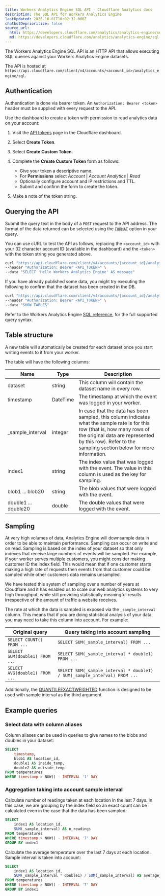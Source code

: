 ```yaml
---
title: Workers Analytics Engine SQL API · Cloudflare Analytics docs
description: The SQL API for Workers Analytics Engine
lastUpdated: 2025-10-01T10:02:32.000Z
chatbotDeprioritize: false
source_url:
  html: https://developers.cloudflare.com/analytics/analytics-engine/sql-api/
  md: https://developers.cloudflare.com/analytics/analytics-engine/sql-api/index.md
---
```


The Workers Analytics Engine SQL API is an HTTP API that allows executing SQL queries against your Workers Analytics Engine datasets.

The API is hosted at `https://api.cloudflare.com/client/v4/accounts/<account_id>/analytics_engine/sql`.

## Authentication

Authentication is done via bearer token. An `Authorization: Bearer <token>` header must be supplied with every request to the API.

Use the dashboard to create a token with permission to read analytics data on your account:

1. Visit the [API tokens](https://dash.cloudflare.com/profile/api-tokens) page in the Cloudflare dashboard.

2. Select **Create Token**.

3. Select **Create Custom Token**.

4. Complete the **Create Custom Token** form as follows:

   * Give your token a descriptive name.
   * For **Permissions** select *Account* | *Account Analytics* | *Read*
   * Optionally configure account and IP restrictions and TTL.
   * Submit and confirm the form to create the token.

5. Make a note of the token string.

## Querying the API

Submit the query text in the body of a `POST` request to the API address. The format of the data returned can be selected using the [`FORMAT`](https://developers.cloudflare.com/analytics/analytics-engine/sql-reference/statements/#format-clause) option in your query.

You can use cURL to test the API as follows, replacing the `<account_id>` with your 32 character account ID (available in the dashboard) and the `<token>` with the token string you generated above.

```bash
curl "https://api.cloudflare.com/client/v4/accounts/{account_id}/analytics_engine/sql" \
--header "Authorization: Bearer <API_TOKEN>" \
--data "SELECT 'Hello Workers Analytics Engine' AS message"
```

If you have already published some data, you might try executing the following to confirm that the dataset has been created in the DB.

```bash
curl "https://api.cloudflare.com/client/v4/accounts/{account_id}/analytics_engine/sql" \
--header "Authorization: Bearer <API_TOKEN>" \
--data "SHOW TABLES"
```

Refer to the Workers Analytics Engine [SQL reference](https://developers.cloudflare.com/analytics/analytics-engine/sql-reference/), for the full supported query syntax.

## Table structure

A new table will automatically be created for each dataset once you start writing events to it from your worker.

The table will have the following columns:

| Name | Type | Description |
| - | - | - |
| dataset | string | This column will contain the dataset name in every row. |
| timestamp | DateTime | The timestamp at which the event was logged in your worker. |
| \_sample\_interval | integer | In case that the data has been sampled, this column indicates what the sample rate is for this row (that is, how many rows of the original data are represented by this row). Refer to the [sampling](#sampling) section below for more information. |
| index1 | string | The index value that was logged with the event. The value in this column is used as the key for sampling. |
| blob1 ... blob20 | string | The blob values that were logged with the event. |
| double1 ... double20 | double | The double values that were logged with the event. |

## Sampling

At very high volumes of data, Analytics Engine will downsample data in order to be able to maintain performance. Sampling can occur on write and on read. Sampling is based on the index of your dataset so that only indexes that receive large numbers of events will be sampled. For example, if your worker serves multiple customers, you might consider making customer ID the index field. This would mean that if one customer starts making a high rate of requests then events from that customer could be sampled while other customers data remains unsampled.

We have tested this system of sampling over a number of years at Cloudflare and it has enabled us to scale our web analytics systems to very high throughput, while still providing statistically meaningful results irrespective of the amount of traffic a website receives.

The rate at which the data is sampled is exposed via the `_sample_interval` column. This means that if you are doing statistical analysis of your data, you may need to take this column into account. For example:

| Original query | Query taking into account sampling |
| - | - |
| `SELECT COUNT() FROM ...` | `SELECT SUM(_sample_interval) FROM ...` |
| `SELECT SUM(double1) FROM ...` | `SELECT SUM(_sample_interval * double1) FROM ...` |
| `SELECT AVG(double1) FROM ...` | `SELECT SUM(_sample_interval * double1) / SUM(_sample_interval) FROM ...` |

Additionally, the [QUANTILEEXACTWEIGHTED](https://developers.cloudflare.com/analytics/analytics-engine/sql-reference/aggregate-functions/#quantileexactweighted) function is designed to be used with sample interval as the third argument.

## Example queries

### Select data with column aliases

Column aliases can be used in queries to give names to the blobs and doubles in your dataset:

```sql
SELECT
    timestamp,
    blob1 AS location_id,
    double1 AS inside_temp,
    double2 AS outside_temp
FROM temperatures
WHERE timestamp > NOW() - INTERVAL '1' DAY
```

### Aggregation taking into account sample interval

Calculate number of readings taken at each location in the last 7 days. In this case, we are grouping by the index field so an exact count can be calculated even in the case that the data has been sampled:

```sql
SELECT
    index1 AS location_id,
    SUM(_sample_interval) AS n_readings
FROM temperatures
WHERE timestamp > NOW() - INTERVAL '7' DAY
GROUP BY index1
```

Calculate the average temperature over the last 7 days at each location. Sample interval is taken into account:

```sql
SELECT
    index1 AS location_id,
    SUM(_sample_interval * double1) / SUM(_sample_interval) AS average_temp
FROM temperatures
WHERE timestamp > NOW() - INTERVAL '7' DAY
GROUP BY index1
```
